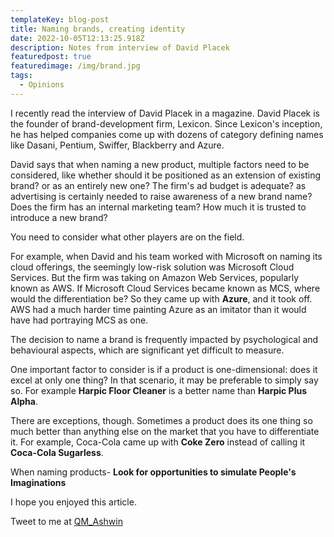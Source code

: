 ```yaml
---
templateKey: blog-post
title: Naming brands, creating identity
date: 2022-10-05T12:13:25.918Z
description: Notes from interview of David Placek
featuredpost: true
featuredimage: /img/brand.jpg
tags:
  - Opinions
---
```


I recently read the interview of David Placek in a magazine. David Placek is the founder of brand-development firm, Lexicon. Since Lexicon's inception, he has helped companies come up with dozens of category defining names like Dasani, Pentium, Swiffer, Blackberry and Azure.

David says that when naming a new product, multiple factors need to be considered, like whether should it be positioned as an extension of existing brand? or as an entirely new one? The firm's ad budget is adequate? as advertising is certainly needed to raise awareness of a new brand name? Does the firm has an internal marketing team? How much it is trusted to introduce a new brand?

You need to consider what other players are on the field.

For example, when David and his team worked with Microsoft on naming its cloud offerings, the seemingly low-risk solution was Microsoft Cloud Services. But the firm was taking on Amazon Web Services, popularly known as AWS. If Microsoft Cloud Services became known as MCS, where would the differentiation be? So they came up with **Azure**, and it took off. AWS had a much harder time painting Azure as an imitator than it would have had portraying MCS as one.

The decision to name a brand is frequently impacted by psychological and behavioural aspects, which are significant yet difficult to measure. 

One important factor to consider is if a product is one-dimensional: does it excel at only one thing?
In that scenario, it may be preferable to simply say so.  For example __Harpic Floor Cleaner__ is a better name than __Harpic Plus Alpha__.

There are exceptions, though. Sometimes a product does its one thing so much better than anything else on the market that you have to differentiate it. For example, Coca-Cola came up with __Coke Zero__ instead of calling it __Coca-Cola Sugarless__.

When naming products- **Look for opportunities to simulate People's Imaginations**

I hope you enjoyed this article.

Tweet to me at [QM_Ashwin](https://twitter.com/qm_ashwin)